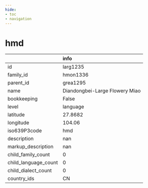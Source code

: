 ```yaml
---
hide:
- toc
- navigation
---
```

# hmd
|                      | info                           |
|:---------------------|:-------------------------------|
| id                   | larg1235                       |
| family_id            | hmon1336                       |
| parent_id            | grea1295                       |
| name                 | Diandongbei-Large Flowery Miao |
| bookkeeping          | False                          |
| level                | language                       |
| latitude             | 27.8682                        |
| longitude            | 104.06                         |
| iso639P3code         | hmd                            |
| description          | nan                            |
| markup_description   | nan                            |
| child_family_count   | 0                              |
| child_language_count | 0                              |
| child_dialect_count  | 0                              |
| country_ids          | CN                             |